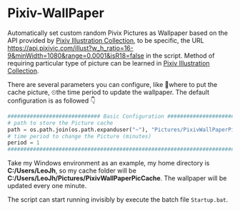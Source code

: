 # Pixiv-WallPaper

Automatically set custom random Pivix Pictures as Wallpaper based on the API
provided by
[Pixiv Illustration Collection](https://github.com/OysterQAQ/Pixiv-Illustration-Collection),
to be specific, the URL
https://api.pixivic.com/illust?w_h_ratio=16-9&minWidth=1080&range=0.0001&isR18=false
in the script. Method of requiring particular type of picture can be learned in [Pixiv Illustration Collection](https://github.com/OysterQAQ/Pixiv-Illustration-Collection).

There are several parameters you can configure, like 📁where to put the cache
picture, ⏲the time period to update the wallpaper. The default configuration is
as followed 👇

```python
############################# Basic Configuration ##############################
# path to store the Picture cache
path = os.path.join(os.path.expanduser("~"), "Pictures/PixivWallPaperPicCache")
# time period to change the Picture (minutes)
period = 1
################################################################################
```

Take my Windows environment as an example, my home directory is
**C:/Users/LeoJh**, so my cache folder will be
**C:/Users/LeoJh/Pictures/PixivWallPaperPicCache**. The wallpaper will be
updated every one minute.

The script can start running invisibly by execute the batch file `Startup.bat`.
